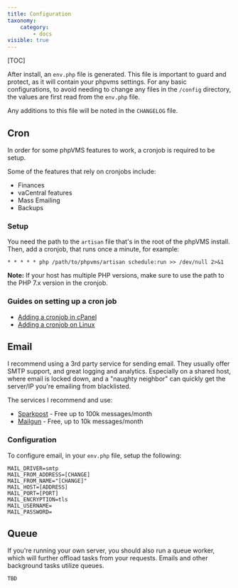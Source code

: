 ```yaml
---
title: Configuration
taxonomy:
    category:
        - docs
visible: true
---
```


[TOC]

After install, an `env.php` file is generated. This file is important to guard and protect, as it 
will contain your phpvms settings. For any basic configurations, to avoid needing to change any files 
in the `/config` directory, the values are first read from the `env.php` file.

Any additions to this file will be noted in the `CHANGELOG` file.

## Cron

In order for some phpVMS features to work, a cronjob is required to be setup.

Some of the features that rely on cronjobs include:

- Finances
- vaCentral features
- Mass Emailing
- Backups

### Setup

You need the path to the `artisan` file that's in the root of the phpVMS install. Then, add a cronjob, that runs once a minute, for example:

```cron
* * * * * php /path/to/phpvms/artisan schedule:run >> /dev/null 2>&1
```
**Note:** If your host has multiple PHP versions, make sure to use the path to the PHP 7.x version in the cronjob.

### Guides on setting up a cron job

- [Adding a cronjob in cPanel](https://help.fasthosts.co.uk/app/answers/detail/a_id/2198/~/setting-up-cron-jobs-in-cpanel)
- [Adding a cronjob on Linux](https://www.cyberciti.biz/faq/how-do-i-add-jobs-to-cron-under-linux-or-unix-oses/)

## Email

I recommend using a 3rd party service for sending email. They usually offer SMTP support, and great logging and analytics. Especially on a shared host, where email is locked down, and a "naughty neighbor" can quickly get the server/IP you're emailing from blacklisted.

The services I recommend and use:

* [Sparkpost](http://www.sparkpost.com) - Free up to 100k messages/month
* [Mailgun](http://www.mailgun.com) - Free, up to 10k messages/month


### Configuration
To configure email, in your `env.php` file, setup the following:

```
MAIL_DRIVER=smtp
MAIL_FROM_ADDRESS=[CHANGE]
MAIL_FROM_NAME="[CHANGE]"
MAIL_HOST=[ADDRESS]
MAIL_PORT=[PORT]
MAIL_ENCRYPTION=tls
MAIL_USERNAME=
MAIL_PASSWORD=
```

## Queue

If you're running your own server, you should also run a queue worker, which will further offload tasks from your requests. Emails and other background tasks utilize queues. 

`TBD`